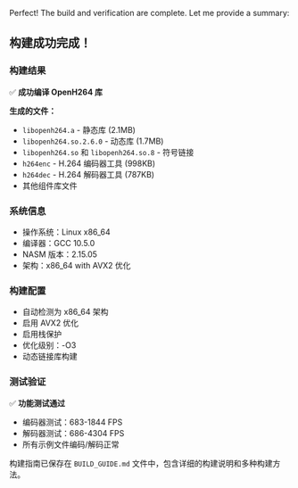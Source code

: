 Perfect! The build and verification are complete. Let me provide a summary:

## 构建成功完成！

### 构建结果
✅ **成功编译 OpenH264 库**

**生成的文件：**
- `libopenh264.a` - 静态库 (2.1MB)
- `libopenh264.so.2.6.0` - 动态库 (1.7MB)
- `libopenh264.so` 和 `libopenh264.so.8` - 符号链接
- `h264enc` - H.264 编码器工具 (998KB)
- `h264dec` - H.264 解码器工具 (787KB)
- 其他组件库文件

### 系统信息
- 操作系统：Linux x86_64
- 编译器：GCC 10.5.0
- NASM 版本：2.15.05
- 架构：x86_64 with AVX2 优化

### 构建配置
- 自动检测为 x86_64 架构
- 启用 AVX2 优化
- 启用栈保护
- 优化级别：-O3
- 动态链接库构建

### 测试验证
✅ **功能测试通过**
- 编码器测试：683-1844 FPS
- 解码器测试：686-4304 FPS
- 所有示例文件编码/解码正常

构建指南已保存在 `BUILD_GUIDE.md` 文件中，包含详细的构建说明和多种构建方法。
